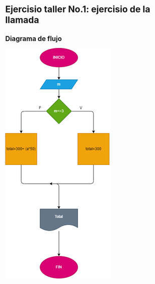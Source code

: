 # Ejercisio taller No.1: ejercisio de la llamada

## Diagrama de flujo

![Diagrama de flujo](diagrama.png "Diagrama de flujo" )